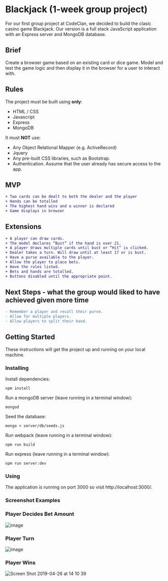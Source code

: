 # Blackjack (1-week group project)

For our first group project at CodeClan, we decided to build the clasic casino game Blackjack. Our version is a full stack JavaScript application with an Express server and MongoDB database.

## Brief
Create a browser game based on an existing card or dice game. Model and test the game logic and then display it in the browser for a user to interact with.

## Rules

The project must be built using **only**:

* HTML / CSS
* Javascript
* Express
* MongoDB

It must **NOT** use:

* Any Object Relational Mapper (e.g. ActiveRecord)
* Jquery
* Any pre-built CSS libraries, such as Bootstrap.
* Authentication. Assume that the user already has secure access to the app.

## MVP
```diff
+ Two cards can be dealt to both the dealer and the player
+ Hands can be totalled
+ The highest hand wins and a winner is declared 
+ Game displays in browser
```

## Extensions
```diff
+ A player can draw cards.
+ The model declares “Bust” if the hand is over 21.
+ A player draws multiple cards until bust or “Hit” is clicked.
+ Dealer takes a turn. Will draw until at least 17 or is bust.
+ Have a purse available to the player.
+ Allow the player to place bets.
+ Have the rules listed.
+ Bets and hands are totalled.
+ Buttons disabled until the appropriate point.
```
## Next Steps - what the group would liked to have achieved given more time
```diff
- Remember a player and recall their purse.
- Allow for multiple players.
- Allow players to split their hand.
```

## Getting Started

These instructions will get the project up and running on your local machine.

### Installing

Install dependencies:

```
npm install
```

Run a mongoDB server (leave running in a terminal window):

```
mongod
```

Seed the database:

```
mongo < server/db/seeds.js
```

Run webpack (leave running in a terminal window):

```
npm run build
```

Run express (leave running in a terminal window):

```
npm run server:dev
```

### Using

The application is running on port 3000 so visit http://localhost:3000/.

### Screenshot Examples

### Player Decides Bet Amount
![image](https://user-images.githubusercontent.com/30385421/56810675-c9817680-682e-11e9-84da-5b28c8994c0a.png)

### Player Turn
![image](https://user-images.githubusercontent.com/30385421/56812251-68f43880-6832-11e9-8286-41f7666aa7d4.png)


### Player Wins
![Screen Shot 2019-04-26 at 14 10 39](https://user-images.githubusercontent.com/30385421/56810386-1add3600-682e-11e9-8d27-6cb0eae365f7.png)
